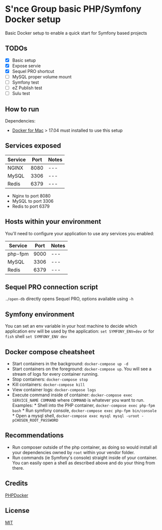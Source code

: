 # S'nce Group basic PHP/Symfony Docker setup

Basic Docker setup to enable a quick start for Symfony based projects

## TODOs

- [x] Basic setup
- [x] Expose servie
- [x] Sequel PRO shortcut
- [ ] MySQL proper volume mount
- [ ] Symfony test
- [ ] eZ Publish test
- [ ] Sulu test
 
## How to run

Dependencies:

  * [Docker for Mac](https://www.docker.com/community-edition#/download) > 17.04 must installed to use this setup

## Services exposed

| Service | Port | Notes |
| --- | --- | --- |
| NGINX | 8080 | --- |
| MySQL | 3306 | --- |
| Redis | 6379 | --- |

  * Nginx to port 8080
  * MySQL to port 3306
  * Redis to port 6379 

## Hosts within your environment

You'll need to configure your application to use any services you enabled:

| Service | Port | Notes |
| --- | --- | --- |
| php-fpm | 9000 | --- |
| MySQL | 3306 | --- |
| Redis | 6379 | --- |

## Sequel PRO connection script

`./open-db` directly opens Sequel PRO, options available using `-h`

## Symfony environment

You can set an env variable in your host machine to decide which application env will be used by the application: `set SYMFONY_ENV=dev` or for `fish` shell `set SYMFONY_ENV dev`

## Docker compose cheatsheet

  * Start containers in the background: `docker-compose up -d`
  * Start containers on the foreground: `docker-compose up`. You will see a stream of logs for every container running.
  * Stop containers: `docker-compose stop`
  * Kill containers: `docker-compose kill`
  * View container logs: `docker-compose logs`
  * Execute command inside of container: `docker-compose exec SERVICE_NAME COMMAND` where `COMMAND` is whatever you want to run. Examples:
        * Shell into the PHP container, `docker-compose exec php-fpm bash`
        * Run symfony console, `docker-compose exec php-fpm bin/console`
        * Open a mysql shell, `docker-compose exec mysql mysql -uroot -pCHOSEN_ROOT_PASSWORD`

## Recommendations

  * Run composer outside of the php container, as doing so would install all your dependencies owned by `root` within your vendor folder.
  * Run commands (ie Symfony's console) straight inside of your container. You can easily open a shell as described above and do your thing from there.

## Credits
[PHPDocker](https://phpdocker.io/generator)

## License
[MIT](/LICENSE)
